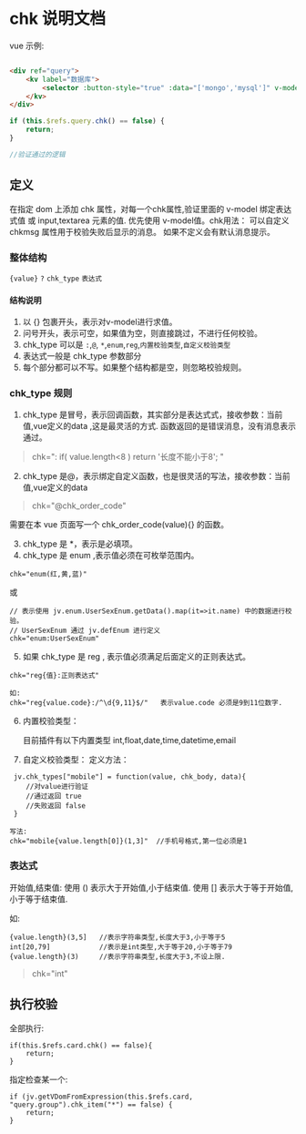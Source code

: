 # chk 说明文档

vue 示例:

```html

<div ref="query">
    <kv label="数据库">
        <selector :button-style="true" :data="['mongo','mysql']" v-model="query.db" chk="*" chkmsg="必填项!"></selector>
    </kv>
</div>
```

```js
if (this.$refs.query.chk() == false) {
    return;
}

//验证通过的逻辑
```

## 定义 
在指定 dom 上添加 chk 属性，对每一个chk属性,验证里面的 v-model 绑定表达式值 或 input,textarea 元素的值. 优先使用 v-model值。chk用法：
可以自定义 chkmsg 属性用于校验失败后显示的消息。 如果不定义会有默认消息提示。


### 整体结构

`{value}` `?` `chk_type` `表达式`

#### 结构说明
1. 以 {} 包裹开头，表示对v-model进行求值。
2. 问号开头，表示可空，如果值为空，则直接跳过，不进行任何校验。
3. chk_type 可以是 `:`,`@`, `*`,`enum`,`reg`,`内置校验类型`,`自定义校验类型`
4. 表达式一般是 chk_type 参数部分
5. 每个部分都可以不写。如果整个结构都是空，则忽略校验规则。
   

### chk_type 规则 
1. chk_type 是冒号，表示回调函数，其实部分是表达式式，接收参数：当前值,vue定义的data ,这是最灵活的方式. 函数返回的是错误消息，没有消息表示通过。

> chk=": if( value.length<8 ) return '长度不能小于8'; "

2. chk_type 是@，表示绑定自定义函数，也是很灵活的写法，接收参数：当前值,vue定义的data

> chk="@chk_order_code"  

需要在本 vue 页面写一个  chk_order_code(value){}  的函数。

3. chk_type 是 *，表示是必填项。 
4. chk_type 是 enum ,表示值必须在可枚举范围内。

```
chk="enum(红,黄,蓝)"
```
或
```
// 表示使用 jv.enum.UserSexEnum.getData().map(it=>it.name) 中的数据进行校验。
// UserSexEnum 通过 jv.defEnum 进行定义
chk="enum:UserSexEnum"
```

5. 如果 chk_type 是 reg , 表示值必须满足后面定义的正则表达式。

```
chk="reg{值}:正则表达式"

如:
chk="reg{value.code}:/^\d{9,11}$/"   表示value.code 必须是9到11位数字.
```

6. 内置校验类型：
   
    目前插件有以下内置类型 int,float,date,time,datetime,email 
   
7. 自定义校验类型：
   定义方法：


```
 jv.chk_types["mobile"] = function(value, chk_body, data){
    //对value进行验证
    //通过返回 true
    //失败返回 false
 }
 
写法:
chk="mobile{value.length[0]}(1,3]"  //手机号格式,第一位必须是1
```

### 表达式
开始值,结束值:
 使用 () 表示大于开始值,小于结束值.
 使用 [] 表示大于等于开始值,小于等于结束值.
 
如:
```
{value.length}(3,5]   //表示字符串类型,长度大于3,小于等于5
int[20,79]            //表示是int类型,大于等于20,小于等于79
{value.length}(3)     //表示字符串类型,长度大于3,不设上限.
```

> chk="int"
 


## 执行校验

全部执行:

```
if(this.$refs.card.chk() == false){
    return;
}
```

指定检查某一个:

```
if (jv.getVDomFromExpression(this.$refs.card, "query.group").chk_item("*") == false) {
    return;
}
```